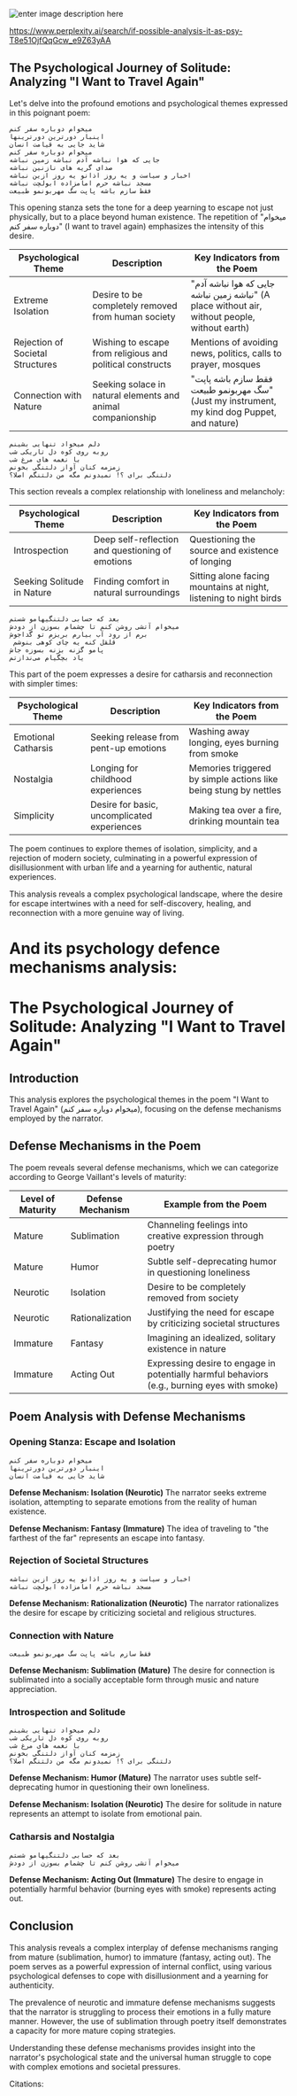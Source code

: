 ![enter image description here](https://i.sstatic.net/kECm4KUb.jpg)

https://www.perplexity.ai/search/if-possible-analysis-it-as-psy-T8e51OjfQqGcw_e9Z63yAA

## The Psychological Journey of Solitude: Analyzing "I Want to Travel Again"

Let's delve into the profound emotions and psychological themes expressed in this poignant poem:

```
میخوام دوباره سفر کنم
اینبار دورترین دورترینها
شاید جایی به قیامت انسان
میخوام دوباره سفر کنم
جایی که هوا نباشه آدم نباشه زمین نباشه
صدای گریه های نازنین نباشه
اخبار و سیاست و یه روز اذانو یه روز ازین نباشه
مسجد نباشه حرم امامزاده ابولچت نباشه
فقط سازم باشه پاپت سگ مهربونمو طبیعت
```

This opening stanza sets the tone for a deep yearning to escape not just physically, but to a place beyond human existence. The repetition of "میخوام دوباره سفر کنم" (I want to travel again) emphasizes the intensity of this desire.

| Psychological Theme | Description | Key Indicators from the Poem |
|---------------------|-------------|------------------------------|
| Extreme Isolation | Desire to be completely removed from human society | "جایی که هوا نباشه آدم نباشه زمین نباشه" (A place without air, without people, without earth) |
| Rejection of Societal Structures | Wishing to escape from religious and political constructs | Mentions of avoiding news, politics, calls to prayer, mosques |
| Connection with Nature | Seeking solace in natural elements and animal companionship | "فقط سازم باشه پاپت سگ مهربونمو طبیعت" (Just my instrument, my kind dog Puppet, and nature) |

```
دلم میخواد تنهایی بشینم
روبه روی کوه دل تاریکی شب 
با نغمه های مرغ شب 
زمزمه کنان آواز دلتنگی بخونم
دلتنگی برای ؟! نمیدونم مگه من دلتنگم اصلا؟
```

This section reveals a complex relationship with loneliness and melancholy:

| Psychological Theme | Description | Key Indicators from the Poem |
|---------------------|-------------|------------------------------|
| Introspection | Deep self-reflection and questioning of emotions | Questioning the source and existence of longing |
| Seeking Solitude in Nature | Finding comfort in natural surroundings | Sitting alone facing mountains at night, listening to night birds |

```
بعد که حسابی دلتنگیهامو شستم
میخوام آتشی روشن کنم تا چشمام بسوزن از دودش
برم از رود آب بیارم بریزم تو گداجوش
 قلقل کنه یه چای کوهی بنوشم
پامو گزنه بزنه بسوزه جاش
یاد بچگیام می‌ندازتم
```

This part of the poem expresses a desire for catharsis and reconnection with simpler times:

| Psychological Theme | Description | Key Indicators from the Poem |
|---------------------|-------------|------------------------------|
| Emotional Catharsis | Seeking release from pent-up emotions | Washing away longing, eyes burning from smoke |
| Nostalgia | Longing for childhood experiences | Memories triggered by simple actions like being stung by nettles |
| Simplicity | Desire for basic, uncomplicated experiences | Making tea over a fire, drinking mountain tea |

The poem continues to explore themes of isolation, simplicity, and a rejection of modern society, culminating in a powerful expression of disillusionment with urban life and a yearning for authentic, natural experiences.

This analysis reveals a complex psychological landscape, where the desire for escape intertwines with a need for self-discovery, healing, and reconnection with a more genuine way of living.

# And its psychology defence mechanisms analysis:


# The Psychological Journey of Solitude: Analyzing "I Want to Travel Again"

## Introduction

This analysis explores the psychological themes in the poem "I Want to Travel Again" (میخوام دوباره سفر کنم), focusing on the defense mechanisms employed by the narrator.

## Defense Mechanisms in the Poem

The poem reveals several defense mechanisms, which we can categorize according to George Vaillant's levels of maturity:

| Level of Maturity | Defense Mechanism | Example from the Poem |
|-------------------|--------------------|-----------------------|
| Mature | Sublimation | Channeling feelings into creative expression through poetry |
| Mature | Humor | Subtle self-deprecating humor in questioning loneliness |
| Neurotic | Isolation | Desire to be completely removed from society |
| Neurotic | Rationalization | Justifying the need for escape by criticizing societal structures |
| Immature | Fantasy | Imagining an idealized, solitary existence in nature |
| Immature | Acting Out | Expressing desire to engage in potentially harmful behaviors (e.g., burning eyes with smoke) |

## Poem Analysis with Defense Mechanisms

### Opening Stanza: Escape and Isolation

```
میخوام دوباره سفر کنم
اینبار دورترین دورترینها
شاید جایی به قیامت انسان
```

**Defense Mechanism: Isolation (Neurotic)**
The narrator seeks extreme isolation, attempting to separate emotions from the reality of human existence.

**Defense Mechanism: Fantasy (Immature)**
The idea of traveling to "the farthest of the far" represents an escape into fantasy.

### Rejection of Societal Structures

```
اخبار و سیاست و یه روز اذانو یه روز ازین نباشه
مسجد نباشه حرم امامزاده ابولچت نباشه
```

**Defense Mechanism: Rationalization (Neurotic)**
The narrator rationalizes the desire for escape by criticizing societal and religious structures.

### Connection with Nature

```
فقط سازم باشه پاپت سگ مهربونمو طبیعت
```

**Defense Mechanism: Sublimation (Mature)**
The desire for connection is sublimated into a socially acceptable form through music and nature appreciation.

### Introspection and Solitude

```
دلم میخواد تنهایی بشینم
روبه روی کوه دل تاریکی شب 
با نغمه های مرغ شب 
زمزمه کنان آواز دلتنگی بخونم
دلتنگی برای ؟! نمیدونم مگه من دلتنگم اصلا؟
```

**Defense Mechanism: Humor (Mature)**
The narrator uses subtle self-deprecating humor in questioning their own loneliness.

**Defense Mechanism: Isolation (Neurotic)**
The desire for solitude in nature represents an attempt to isolate from emotional pain.

### Catharsis and Nostalgia

```
بعد که حسابی دلتنگیهامو شستم
میخوام آتشی روشن کنم تا چشمام بسوزن از دودش
```

**Defense Mechanism: Acting Out (Immature)**
The desire to engage in potentially harmful behavior (burning eyes with smoke) represents acting out.

## Conclusion

This analysis reveals a complex interplay of defense mechanisms ranging from mature (sublimation, humor) to immature (fantasy, acting out). The poem serves as a powerful expression of internal conflict, using various psychological defenses to cope with disillusionment and a yearning for authenticity.

The prevalence of neurotic and immature defense mechanisms suggests that the narrator is struggling to process their emotions in a fully mature manner. However, the use of sublimation through poetry itself demonstrates a capacity for more mature coping strategies.

Understanding these defense mechanisms provides insight into the narrator's psychological state and the universal human struggle to cope with complex emotions and societal pressures.

Citations:

 [1]: https://www.academia.edu/41921006/BEHIND_METAPHORS_A_STUDY_ON_POETRY_USED_AS_A_FORM_OF_SUBLIMATION_AND_HOW_IT_IS_AN_EFFECTIVE_DEFENSE_MECHANISM
 
 [2]: https://www.psychologytoday.com/intl/blog/fulfillment-any-age/201110/the-essential-guide-defense-mechanisms
 
 [3]: https://achology.com/psychology/the-impact-of-freuds-defense-mechanisms-on-behavior/
 
 [4]: https://www.poetrysoup.com/poems/defense_mechanism
 
 [5]: https://study.com/academy/lesson/freudian-defense-mechanisms.html



